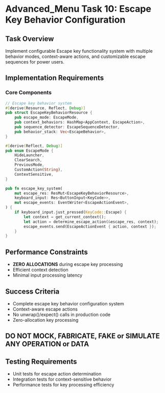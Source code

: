 # Advanced_Menu Task 10: Escape Key Behavior Configuration

## Task Overview
Implement configurable Escape key functionality system with multiple behavior modes, context-aware actions, and customizable escape sequences for power users.

## Implementation Requirements

### Core Components
```rust
// Escape key behavior system
#[derive(Resource, Reflect, Debug)]
pub struct EscapeKeyBehaviorResource {
    pub escape_mode: EscapeMode,
    pub context_behaviors: HashMap<AppContext, EscapeAction>,
    pub sequence_detector: EscapeSequenceDetector,
    pub behavior_stack: Vec<EscapeBehavior>,
}

#[derive(Reflect, Debug)]
pub enum EscapeMode {
    HideLauncher,
    ClearSearch,
    PreviousMode,
    CustomAction(String),
    ContextSensitive,
}

pub fn escape_key_system(
    mut escape_res: ResMut<EscapeKeyBehaviorResource>,
    keyboard_input: Res<ButtonInput<KeyCode>>,
    mut escape_events: EventWriter<EscapeActionEvent>,
) {
    if keyboard_input.just_pressed(KeyCode::Escape) {
        let context = get_current_context();
        let action = determine_escape_action(&escape_res, context);
        escape_events.send(EscapeActionEvent { action, context });
    }
}
```

## Performance Constraints
- **ZERO ALLOCATIONS** during escape key processing
- Efficient context detection
- Minimal input processing latency

## Success Criteria
- Complete escape key behavior configuration system
- Context-aware escape actions
- No unwrap()/expect() calls in production code
- Zero-allocation key processing

## DO NOT MOCK, FABRICATE, FAKE or SIMULATE ANY OPERATION or DATA

## Testing Requirements
- Unit tests for escape action determination
- Integration tests for context-sensitive behavior
- Performance tests for key processing efficiency